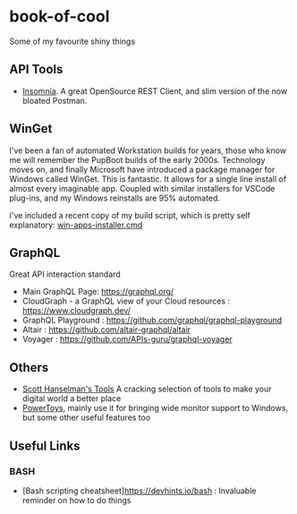 # book-of-cool

Some of my favourite shiny things

## API Tools

- [Insomnia](https://insomnia.rest/). A great OpenSource REST Client, and slim version of the now bloated Postman.

## WinGet

I've been a fan of automated Workstation builds for years, those who know me will remember the
PupBoot builds of the early 2000s. Technology moves on, and finally Microsoft have introduced
a package manager for Windows called WinGet. This is fantastic. It allows for a single line install
of almost every imaginable app. Coupled with similar installers for VSCode plug-ins, and my Windows
reinstalls are 95% automated.

I've included a recent copy of my build script, which is pretty self explanatory: [win-apps-installer.cmd](src/win-apps-installer.cmd)

## GraphQL

Great API interaction standard

- Main GraphQL Page: <https://graphql.org/>
- CloudGraph - a GraphQL view of your Cloud resources : <https://www.cloudgraph.dev/>
- GraphQL Playground : <https://github.com/graphql/graphql-playground>
- Altair : <https://github.com/altair-graphql/altair>
- Voyager : <https://github.com/APIs-guru/graphql-voyager>

## Others

- [Scott Hanselman's Tools](https://www.hanselman.com/blog/scott-hanselmans-2021-ultimate-developer-and-power-users-tool-list-for-windows) A cracking selection of tools to make your digital world a better place 
- [PowerToys](https://github.com/microsoft/PowerToys), mainly use it for bringing wide monitor support to Windows, but some other useful features too

## Useful Links

### BASH

- [Bash scripting cheatsheet]<https://devhints.io/bash> : Invaluable reminder on how to do things
